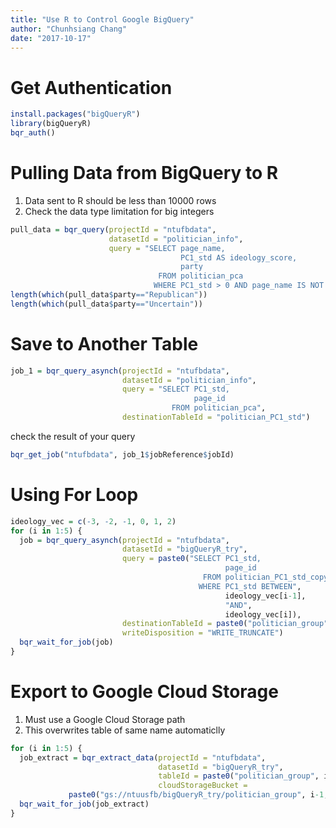 ```yaml
---
title: "Use R to Control Google BigQuery"
author: "Chunhsiang Chang"
date: "2017-10-17"
---
```


# Get Authentication

```r
install.packages("bigQueryR")
library(bigQueryR)
bqr_auth()
```

# Pulling Data from BigQuery to R

1. Data sent to R should be less than 10000 rows
2. Check the data type limitation for big integers

```r
pull_data = bqr_query(projectId = "ntufbdata",
                      datasetId = "politician_info",
                      query = "SELECT page_name, 
                                      PC1_std AS ideology_score, 
                                      party
                                 FROM politician_pca
                                WHERE PC1_std > 0 AND page_name IS NOT null")
length(which(pull_data$party=="Republican"))
length(which(pull_data$party=="Uncertain"))
```

# Save to Another Table

```r
job_1 = bqr_query_asynch(projectId = "ntufbdata", 
                         datasetId = "politician_info",
                         query = "SELECT PC1_std, 
                                         page_id 
                                    FROM politician_pca",
                         destinationTableId = "politician_PC1_std")
```
check the result of your query

```r
bqr_get_job("ntufbdata", job_1$jobReference$jobId)
```

# Using For Loop

```r
ideology_vec = c(-3, -2, -1, 0, 1, 2)
for (i in 1:5) {
  job = bqr_query_asynch(projectId = "ntufbdata", 
                         datasetId = "bigQueryR_try",
                         query = paste0("SELECT PC1_std, 
                                                page_id 
                                           FROM politician_PC1_std_copy 
                                          WHERE PC1_std BETWEEN", 
                                                ideology_vec[i-1], 
                                                "AND", 
                                                ideology_vec[i]),
                         destinationTableId = paste0("politician_group", i-1), 
                         writeDisposition = "WRITE_TRUNCATE")
  bqr_wait_for_job(job)
}
```

# Export to Google Cloud Storage

1. Must use a Google Cloud Storage path
2. This overwrites table of same name automaticlly

```r
for (i in 1:5) {
  job_extract = bqr_extract_data(projectId = "ntufbdata", 
                                 datasetId = "bigQueryR_try",
                                 tableId = paste0("politician_group", i-1),
                                 cloudStorageBucket = 
             paste0("gs://ntuusfb/bigQueryR_try/politician_group", i-1,".csv"))
  bqr_wait_for_job(job_extract)
}
```
